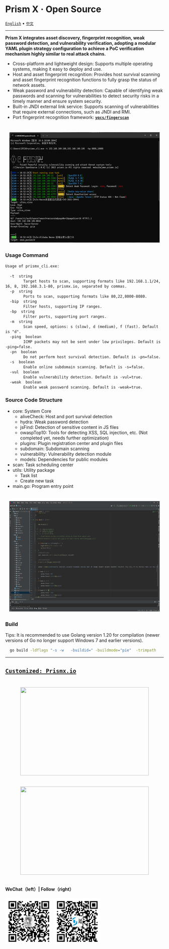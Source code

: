 <h1 align="left">Prism X · Open Source</h1> 

<a href="README.md">`English`</a> • <a href="README_CN.md">`中文`</a> 

---

**Prism X integrates asset discovery, fingerprint recognition, weak password detection, and vulnerability verification, adopting a modular YAML plugin strategy configuration to achieve a PoC verification mechanism highly similar to real attack chains.**

- Cross-platform and lightweight design: Supports multiple operating systems, making it easy to deploy and use.
- Host and asset fingerprint recognition: Provides host survival scanning and asset fingerprint recognition functions to fully grasp the status of network assets.
- Weak password and vulnerability detection: Capable of identifying weak passwords and scanning for vulnerabilities to detect security risks in a timely manner and ensure system security.
- Built-in JNDI external link service: Supports scanning of vulnerabilities that require external connections, such as JNDI and RMI.
- Port fingerprint recognition framework: [**`yqcs/fingerscan`**](https://github.com/yqcs/fingerscan) 

 <h1 align="center">
    <img src="images/scan.png" width="95%" height="350">
</h1>

### Usage Command

```
Usage of prismx_cli.exe:

  -t  string
        Target hosts to scan, supporting formats like 192.168.1.1/24, 16, 8, 192.168.3.1-80, prismx.io, separated by commas.
  -p  string
        Ports to scan, supporting formats like 80,22,8000-8080.
  -bip  string
        Filter hosts, supporting IP ranges.
  -bp  string
        Filter ports, supporting port ranges.
  -m  string
        Scan speed, options: s (slow), d (medium), f (fast). Default is "d".
  -ping  boolean
        ICMP packets may not be sent under low privileges. Default is -ping=false.
  -pn  boolean
        Do not perform host survival detection. Default is -pn=false.
  -s  boolean   
        Enable online subdomain scanning. Default is -s=false.
  -vul  boolean
        Enable vulnerability detection. Default is -vul=true.
  -weak  boolean
        Enable weak password scanning. Default is -weak=true.
```

### Source Code Structure
<Tree> <ul> <li> core: System Core <ul> <li> aliveCheck: Host and port survival detection </li> <li> hydra: Weak password detection </li> <li> jsFind: Detection of sensitive content in JS files </li> <li> owaspTop10: Tools for detecting XSS, SQL injection, etc. (Not completed yet, needs further optimization) </li> <li> plugins: Plugin registration center and plugin files </li> <li> subdomain: Subdomain scanning </li> <li> vulnerability: Vulnerability detection module </li> <li> models: Dependencies for public modules </li> </ul> </li> <li> scan: Task scheduling center </li> <li> utils: Utility package <ul> <li>Task list</li> <li>Create new task</li> </ul> </li> <li> main.go: Program entry point </li> </ul> </Tree>

 <h1 align="center">
    <img src="images/img.png" width="95%" height="350">
</h1>

### Build

Tips: It is recommended to use Golang version 1.20 for compilation (newer versions of Go no longer support Windows 7 and earlier versions).

```bash
  go build -ldflags "-s -w   -buildid=" -buildmode="pie"  -trimpath  
```

---

## [**`Customized: Prismx.io`**](https://prismx.io/)

 <h1 align="center"> 
<a href="https://prismx.io/"><img src="https://prismx.io/static/pc_home.jpg"  width="90%" height="280"></a>

<a href="https://prismx.io/"><img src="https://prismx.io/static/view.jpg"  width="90%" height="280"></a>
</h1>

#### WeChat（left）| Follow（right）
<img src="images/wx.jpg" width="150"> <img src="images/wx_qrcode.jpg" width="150">

